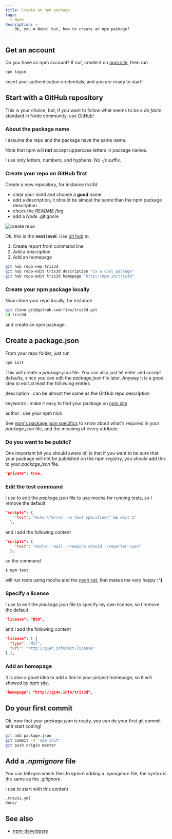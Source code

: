 ```yaml
---
title: Create an npm package
tags:
  - Node
description: >
    Ok, you ❤ Node! but, how to create an npm package?
---
```


## Get an account

Do you have an npm account? If not, create it on [npm site][1], then run

```bash
npm login
```

insert your authentication credentials, and you are ready to start!

## Start with a GitHub repository

This is your choice, but, if you want to follow what seems to be a *de facto* standard in Node community, use [GitHub][2]!

### About the package name

I assume the repo and the package have the same name.

<div class="paper warning">Note that npm will <strong>not</strong> accept uppercase letters in package names.</div>

I use only letters, numbers, and hyphens. No *-js* suffix.

### Create your repo on GitHub first

Create a new repository, for instance *tris3d*

* clear your mind and choose a **good** name
* add a description, it should be almost the same than the npm package description
* check the *README flag*
* add a *Node* .gitignore

![create repo][3]

Ok, this is the **next level**. Use [git hub](https://github.com/ingydotnet/git-hub) to

1. Create report from command line
2. Add a description
3. Add an homepage

```bash
git hub repo-new tris3d
git hub repo-edit tris3d description "is a cool package"
git hub repo-edit tris3d homepage "http://npm.im/tris3d"
```

### Create your npm package locally

Now clone your repo locally, for instance

```bash
git clone git@github.com:fibo/tris3d.git
cd tris3d
```

and create an npm package.

## Create a package.json

From your repo folder, just run

```bash
npm init
```

This will create a *package.json* file. You can also just hit enter and accept defaults, since you can edit the *package.json* file later. Anyway it is a good idea to edit at least the following entries

description
: can be almost the same as the GitHub repo description

keywords
: make it easy to find your package on [npm site][1]

author
: use your npm nick

See [npm's package.json specifics][5] to know about what's required in your *package.json* file, and the meaning of every attribute.


### Do you want to be public?

One important bit you should aware of, is that if you want to be sure that your package will not be published on the npm registry, you should add this to your *package.json* file.

```json
"private": true,
```

### Edit the test command

I use to edit the *package.json* file to use mocha for running tests, so I remove the default

```json
"scripts": {
    "test": "echo \"Error: no test specified\" && exit 1"
  },
```

and I add the following content

```json
"scripts": {
    "test": "mocha --bail --require should --reporter nyan"
  },
```

so the command

```bash
$ npm test
```

will run tests using mocha and the [nyan cat](http://www.nyan.cat/), that makes me very happy **:^)**

### Specify a license

I use to edit the *package.json* file to specify my own license, so I remove the default

```json
"license": "BSD",
```

and I add the following content

```json
"license": [ {
  "type": "MIT",
  "url": "http://g14n.info/mit-license"
} ],
```

### Add an homepage

It is also a good idea to add a link to your project homepage, so it will showed by [npm site][1].

```json
"homepage": "http://g14n.info/tris3d",
```

## Do your first commit

Ok, now that your *package.json* is ready, you can do your first git commit and start coding!

```bash
git add package.json
git commit -m 'npm init'
git push origin master
```

## Add a *.npmignore* file

You can tell npm which files to ignore adding a *.npmignore* file, the syntax is the same as the *.gitignore*.

I use to start with this content

```
.travis.yml
docs/
```

## See also

* [npm-developers][4]


[1]: https://npmjs.org/
[2]: https://github.com/
[3]: https://lh4.googleusercontent.com/Y0V5ArmaIFawdLp8SqVShPPzNzy5wonuLVsqeaBFdBE=s0 "New GitHub repo"
[4]: https://www.npmjs.org/doc/misc/npm-developers.html "npm-developers"
[5]: https://npmjs.org/doc/json.html

